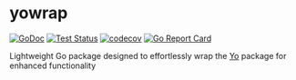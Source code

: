 # yowrap

[![GoDoc](https://img.shields.io/static/v1?label=godoc&message=reference&color=blue)](https://pkg.go.dev/github.com/jferrl/yowrap)
[![Test Status](https://github.com/jferrl/yowrap/workflows/tests/badge.svg)](https://github.com/jferrl/yowrap/actions?query=workflow%3Atests)
[![codecov](https://codecov.io/gh/jferrl/yowrap/branch/main/graph/badge.svg?token=68I4BZF235)](https://codecov.io/gh/jferrl/yowrap)
[![Go Report Card](https://goreportcard.com/badge/github.com/jferrl/yowrap)](https://goreportcard.com/report/github.com/jferrl/yowrap)

Lightweight Go package designed to effortlessly wrap the [Yo](https://github.com/cloudspannerecosystem/yo) package for enhanced functionality
